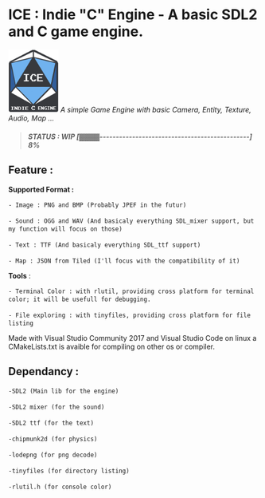 
# ICE : Indie "C" Engine - A basic SDL2 and C game engine.
<img alt="ICE Logo" src="Test/res/img/ice_logo.png" width=20% height=20%> _A simple Game Engine with basic Camera, Entity, Texture, Audio, Map ..._
> ##### **STATUS : WIP [▓▓▓▓----------------------------------------------] 8%**
	
## Feature :

**Supported Format :** 

	- Image : PNG and BMP (Probably JPEF in the futur)
	
	- Sound : OGG and WAV (And basicaly everything SDL_mixer support, but my function will focus on those)
	
	- Text : TTF (And basicaly everything SDL_ttf support)
	
	- Map : JSON from Tiled (I'll focus with the compatibility of it)

**Tools** :

	- Terminal Color : with rlutil, providing cross platform for terminal color; it will be usefull for debugging.
	
	- File exploring : with tinyfiles, providing cross platform for file listing


Made with Visual Studio Community 2017 and Visual Studio Code on linux
a CMakeLists.txt is avaible for compiling on other os or compiler.

## Dependancy : 

	-SDL2 (Main lib for the engine)  
	
	-SDL2 mixer (for the sound)   
	
	-SDL2 ttf (for the text)   
	
	-chipmunk2d (for physics)
	
	-lodepng (for png decode)   
	
	-tinyfiles (for directory listing)   
	
	-rlutil.h (for console color)    
	
